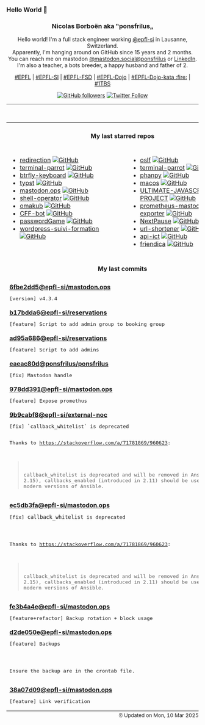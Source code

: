 ### Hello World 👋

<p align="center">
  <!-- use https://avatars.githubusercontent.com/u/176002?v=4 for your default github picture 
  <img src="https://raw.githubusercontent.com/ponsfrilus/ponsfrilus/master/img/ponsfrilus.png" title="Nicolas Borboën aka ‟ponsfrilus„" alt="Nicolas Borboën aka ‟ponsfrilus„" /> -->
  <h3 align="center">
    Nicolas Borboën aka ‟ponsfrilus„
  </h3>
  <p align="center">
    Hello world! I'm a full stack engineer working <a href="https://github.com/epfl-si">@epfl-si</a> in Lausanne, Switzerland.
    <br />Apparently, I'm hanging around on GitHub since 15 years and 2 months.
    <br />You can reach me on mastodon <a href="https://mastodon.social/@ponsfrilus" rel="me">@mastodon.social@ponsfrilus</a> or <a href="http://linkedin.com/in/nicolasborboen">LinkedIn</a>.
    <br />I'm also a teacher, a bots breeder, a happy husband and father of 2.
  </p>
  <p align="center">
    <a href="https://www.epfl.ch">#EPFL</a> | 
    <a href="https://github.com/epfl-si/">#EPFL-SI</a> | 
    <a href="https://github.com/epfl-fsd">#EPFL-FSD</a> | 
    <a href="https://github.com/topics/epfl-dojo">#EPFL-Dojo</a> | 
    <a href="https://github.com/topics/epfl-dojo-kata">#EPFL-Dojo-kata :fire:</a> | 
    <a href="https://en.wikipedia.org/wiki/Indentation_style#Variant:_1TBS_(OTBS)">#1TBS</a>
  </p>
  <p align="center">
    <a href="https://github.com/ponsfrilus"><img alt="GitHub followers" src="https://img.shields.io/github/followers/ponsfrilus?label=Follow%20me%20on%20github&style=social"></a>
    <a href="https://twitter.com/ponsfrilus"><img alt="Twitter Follow" src="https://img.shields.io/twitter/follow/ponsfrilus?label=follow%20me%20on%20twitter&style=social"></a>
  </p>
  </p><hr><table align="center">
<tr>
<td colspan="2" align="center"><h4>My last starred repos</h4></td>
</tr>
<tr>
<td valign="top">
<ul>
<li>
<a href="https://github.com/johngodley/redirection" title="Manage all your WordPress 301 redirects and monitor 404 errors" target="_blank">redirection</a>&nbsp;<a href="https://github.com/johngodley/redirection" title="Manage all your WordPress 301 redirects and monitor 404 errors" target="_blank"><img src="https://img.shields.io/github/stars/johngodley/redirection?style=social" alt="GitHub"></a>
</li>
<li>
<a href="https://github.com/jmhobbs/terminal-parrot" title="null" target="_blank">terminal-parrot</a>&nbsp;<a href="https://github.com/jmhobbs/terminal-parrot" title="null" target="_blank"><img src="https://img.shields.io/github/stars/jmhobbs/terminal-parrot?style=social" alt="GitHub"></a>
</li>
<li>
<a href="https://github.com/SolidHal/btrfly-keyboard" title="small dactyl with the halves squished together" target="_blank">btrfly-keyboard</a>&nbsp;<a href="https://github.com/SolidHal/btrfly-keyboard" title="small dactyl with the halves squished together" target="_blank"><img src="https://img.shields.io/github/stars/SolidHal/btrfly-keyboard?style=social" alt="GitHub"></a>
</li>
<li>
<a href="https://github.com/typst/typst" title="A new markup-based typesetting system that is powerful and easy to learn." target="_blank">typst</a>&nbsp;<a href="https://github.com/typst/typst" title="A new markup-based typesetting system that is powerful and easy to learn." target="_blank"><img src="https://img.shields.io/github/stars/typst/typst?style=social" alt="GitHub"></a>
</li>
<li>
<a href="https://github.com/epfl-si/mastodon.ops" title="Mastodon server of EPFL" target="_blank">mastodon.ops</a>&nbsp;<a href="https://github.com/epfl-si/mastodon.ops" title="Mastodon server of EPFL" target="_blank"><img src="https://img.shields.io/github/stars/epfl-si/mastodon.ops?style=social" alt="GitHub"></a>
</li>
<li>
<a href="https://github.com/flant/shell-operator" title="Shell-operator is a tool for running event-driven scripts in a Kubernetes cluster" target="_blank">shell-operator</a>&nbsp;<a href="https://github.com/flant/shell-operator" title="Shell-operator is a tool for running event-driven scripts in a Kubernetes cluster" target="_blank"><img src="https://img.shields.io/github/stars/flant/shell-operator?style=social" alt="GitHub"></a>
</li>
<li>
<a href="https://github.com/basecamp/omakub" title="Opinionated Ubuntu Setup" target="_blank">omakub</a>&nbsp;<a href="https://github.com/basecamp/omakub" title="Opinionated Ubuntu Setup" target="_blank"><img src="https://img.shields.io/github/stars/basecamp/omakub?style=social" alt="GitHub"></a>
</li>
<li>
<a href="https://github.com/dwesh163/CFF-bot" title="This is a Telegram bot for CFF train" target="_blank">CFF-bot</a>&nbsp;<a href="https://github.com/dwesh163/CFF-bot" title="This is a Telegram bot for CFF train" target="_blank"><img src="https://img.shields.io/github/stars/dwesh163/CFF-bot?style=social" alt="GitHub"></a>
</li>
<li>
<a href="https://github.com/dwesh163/passwordGame" title="null" target="_blank">passwordGame</a>&nbsp;<a href="https://github.com/dwesh163/passwordGame" title="null" target="_blank"><img src="https://img.shields.io/github/stars/dwesh163/passwordGame?style=social" alt="GitHub"></a>
</li>
<li>
<a href="https://github.com/FlizzerMDX/wordpress-suivi-formation" title="null" target="_blank">wordpress-suivi-formation</a>&nbsp;<a href="https://github.com/FlizzerMDX/wordpress-suivi-formation" title="null" target="_blank"><img src="https://img.shields.io/github/stars/FlizzerMDX/wordpress-suivi-formation?style=social" alt="GitHub"></a>
</li>
</ul>
<img width="450" height="1" /></td>
<td valign="top">
<ul>
<li>
<a href="https://github.com/epfl-fsd/oslf" title="null" target="_blank">oslf</a>&nbsp;<a href="https://github.com/epfl-fsd/oslf" title="null" target="_blank"><img src="https://img.shields.io/github/stars/epfl-fsd/oslf?style=social" alt="GitHub"></a>
</li>
<li>
<a href="https://github.com/kz6fittycent/terminal-parrot" title="null" target="_blank">terminal-parrot</a>&nbsp;<a href="https://github.com/kz6fittycent/terminal-parrot" title="null" target="_blank"><img src="https://img.shields.io/github/stars/kz6fittycent/terminal-parrot?style=social" alt="GitHub"></a>
</li>
<li>
<a href="https://github.com/cheeaun/phanpy" title="A minimalistic opinionated Mastodon web client" target="_blank">phanpy</a>&nbsp;<a href="https://github.com/cheeaun/phanpy" title="A minimalistic opinionated Mastodon web client" target="_blank"><img src="https://img.shields.io/github/stars/cheeaun/phanpy?style=social" alt="GitHub"></a>
</li>
<li>
<a href="https://github.com/dockur/macos" title="OSX (macOS) inside a Docker container." target="_blank">macos</a>&nbsp;<a href="https://github.com/dockur/macos" title="OSX (macOS) inside a Docker container." target="_blank"><img src="https://img.shields.io/github/stars/dockur/macos?style=social" alt="GitHub"></a>
</li>
<li>
<a href="https://github.com/deepakkumar55/ULTIMATE-JAVASCRIPT-PROJECT" title="A comprehensive list of 500 JavaScript project ideas for developers of all skill levels. Open-source and community-driven." target="_blank">ULTIMATE-JAVASCRIPT-PROJECT</a>&nbsp;<a href="https://github.com/deepakkumar55/ULTIMATE-JAVASCRIPT-PROJECT" title="A comprehensive list of 500 JavaScript project ideas for developers of all skill levels. Open-source and community-driven." target="_blank"><img src="https://img.shields.io/github/stars/deepakkumar55/ULTIMATE-JAVASCRIPT-PROJECT?style=social" alt="GitHub"></a>
</li>
<li>
<a href="https://github.com/systemli/prometheus-mastodon-exporter" title="Prometheus Exporter for Mastodon" target="_blank">prometheus-mastodon-exporter</a>&nbsp;<a href="https://github.com/systemli/prometheus-mastodon-exporter" title="Prometheus Exporter for Mastodon" target="_blank"><img src="https://img.shields.io/github/stars/systemli/prometheus-mastodon-exporter?style=social" alt="GitHub"></a>
</li>
<li>
<a href="https://github.com/dwesh163/NextPause" title="null" target="_blank">NextPause</a>&nbsp;<a href="https://github.com/dwesh163/NextPause" title="null" target="_blank"><img src="https://img.shields.io/github/stars/dwesh163/NextPause?style=social" alt="GitHub"></a>
</li>
<li>
<a href="https://github.com/kooked-ch/url-shortener" title="null" target="_blank">url-shortener</a>&nbsp;<a href="https://github.com/kooked-ch/url-shortener" title="null" target="_blank"><img src="https://img.shields.io/github/stars/kooked-ch/url-shortener?style=social" alt="GitHub"></a>
</li>
<li>
<a href="https://github.com/dwesh163/api-ict" title="This API allows you to list all ICT modules" target="_blank">api-ict</a>&nbsp;<a href="https://github.com/dwesh163/api-ict" title="This API allows you to list all ICT modules" target="_blank"><img src="https://img.shields.io/github/stars/dwesh163/api-ict?style=social" alt="GitHub"></a>
</li>
<li>
<a href="https://github.com/friendica/friendica" title="Friendica Communications Platform" target="_blank">friendica</a>&nbsp;<a href="https://github.com/friendica/friendica" title="Friendica Communications Platform" target="_blank"><img src="https://img.shields.io/github/stars/friendica/friendica?style=social" alt="GitHub"></a>
</li>
</ul>
<img width="450" height="1" /></td>
</tr>
<tr>
<td colspan="2" align="center"><h4>My last commits</h4></td>
</tr>
<tr>
        <td colspan="2">
          <div><strong><a href="https://api.github.com/repos/epfl-si/mastodon.ops/commits/6fbe2dd5b96791a63b7d331cc99e747c79790d81" title="2025-03-09T01:51:04.000+01:00" target="_blank">6fbe2dd5</a><a href="https://github.com/epfl-si">@epfl-si</a><a href="https://github.com/epfl-si/mastodon.ops" title="Mastodon server of EPFL">/mastodon.ops</a></strong></div>
          <pre>[version] v4.3.4</pre>
        </td>
        </tr><tr>
        <td colspan="2">
          <div><strong><a href="https://api.github.com/repos/epfl-si/reservations/commits/b17bdda65c36567fbd3bcb0259a6261632e4ab7d" title="2025-03-07T16:59:32.000+01:00" target="_blank">b17bdda6</a><a href="https://github.com/epfl-si">@epfl-si</a><a href="https://github.com/epfl-si/reservations" title="Source code for the reservations.epfl.ch Web app">/reservations</a></strong></div>
          <pre>[feature] Script to add admin group to booking group</pre>
        </td>
        </tr><tr>
        <td colspan="2">
          <div><strong><a href="https://api.github.com/repos/epfl-si/reservations/commits/ad95a686b9e1cbb3c0355ff12db0f0424c990321" title="2025-03-07T16:10:11.000+01:00" target="_blank">ad95a686</a><a href="https://github.com/epfl-si">@epfl-si</a><a href="https://github.com/epfl-si/reservations" title="Source code for the reservations.epfl.ch Web app">/reservations</a></strong></div>
          <pre>[feature] Script to add admins</pre>
        </td>
        </tr><tr>
        <td colspan="2">
          <div><strong><a href="https://api.github.com/repos/ponsfrilus/ponsfrilus/commits/eaeac80d498b059ce830607cc11735f01308cf59" title="2025-02-22T07:13:55.000+01:00" target="_blank">eaeac80d</a><a href="https://github.com/ponsfrilus">@ponsfrilus</a><a href="https://github.com/ponsfrilus/ponsfrilus" title="My profile's README generator">/ponsfrilus</a></strong></div>
          <pre>[fix] Mastodon handle</pre>
        </td>
        </tr><tr>
        <td colspan="2">
          <div><strong><a href="https://api.github.com/repos/epfl-si/mastodon.ops/commits/978dd391a05e1b72b569e0bf44c7f07977405930" title="2025-02-21T20:02:32.000+01:00" target="_blank">978dd391</a><a href="https://github.com/epfl-si">@epfl-si</a><a href="https://github.com/epfl-si/mastodon.ops" title="Mastodon server of EPFL">/mastodon.ops</a></strong></div>
          <pre>[feature] Expose promethus</pre>
        </td>
        </tr><tr>
        <td colspan="2">
          <div><strong><a href="https://api.github.com/repos/epfl-si/external-noc/commits/9b9cabf876f349f2962d81f492e51ec949a20b39" title="2025-02-17T10:34:49.000+01:00" target="_blank">9b9cabf8</a><a href="https://github.com/epfl-si">@epfl-si</a><a href="https://github.com/epfl-si/external-noc" title="External Network Operations Center for EPFL SI ISAS-FSD">/external-noc</a></strong></div>
          <pre>[fix] `callback_whitelist` is deprecated

Thanks to https://stackoverflow.com/a/71781869/960623:
> callback_whitelist is deprecated and will be removed in Ansible 2.15),
> callbacks_enabled (introduced in 2.11) should be used instead in
> modern versions of Ansible.</pre>
        </td>
        </tr><tr>
        <td colspan="2">
          <div><strong><a href="https://api.github.com/repos/epfl-si/mastodon.ops/commits/ec5db3faa6c9bbe4cf3fe74c82399981dfaaa888" title="2025-02-17T10:34:16.000+01:00" target="_blank">ec5db3fa</a><a href="https://github.com/epfl-si">@epfl-si</a><a href="https://github.com/epfl-si/mastodon.ops" title="Mastodon server of EPFL">/mastodon.ops</a></strong></div>
          <pre>[fix] `callback_whitelist` is deprecated

Thanks to https://stackoverflow.com/a/71781869/960623:
> callback_whitelist is deprecated and will be removed in Ansible 2.15),
> callbacks_enabled (introduced in 2.11) should be used instead in
> modern versions of Ansible.</pre>
        </td>
        </tr><tr>
        <td colspan="2">
          <div><strong><a href="https://api.github.com/repos/epfl-si/mastodon.ops/commits/fe3b4a4e3754457df99b496b66f345f4b1a7bd97" title="2025-02-16T11:40:32.000+01:00" target="_blank">fe3b4a4e</a><a href="https://github.com/epfl-si">@epfl-si</a><a href="https://github.com/epfl-si/mastodon.ops" title="Mastodon server of EPFL">/mastodon.ops</a></strong></div>
          <pre>[feature+refactor] Backup rotation + block usage</pre>
        </td>
        </tr><tr>
        <td colspan="2">
          <div><strong><a href="https://api.github.com/repos/epfl-si/mastodon.ops/commits/d2de050e6886c314ef228c9adde72ea4695ae79c" title="2025-02-16T10:52:40.000+01:00" target="_blank">d2de050e</a><a href="https://github.com/epfl-si">@epfl-si</a><a href="https://github.com/epfl-si/mastodon.ops" title="Mastodon server of EPFL">/mastodon.ops</a></strong></div>
          <pre>[feature] Backups

Ensure the backup are in the crontab file.</pre>
        </td>
        </tr><tr>
        <td colspan="2">
          <div><strong><a href="https://api.github.com/repos/epfl-si/mastodon.ops/commits/38a07d097fec175fb028c45e513f5affb7a5e552" title="2025-02-15T19:31:50.000+01:00" target="_blank">38a07d09</a><a href="https://github.com/epfl-si">@epfl-si</a><a href="https://github.com/epfl-si/mastodon.ops" title="Mastodon server of EPFL">/mastodon.ops</a></strong></div>
          <pre>[feature] Link verification</pre>
        </td>
        </tr><tfoot>
<tr>
<td colspan="2" align="right">
<img width="900" height="1" />
<small>⏰ Updated on Mon, 10 Mar 2025 13:46:46 GMT</small>
</td>
</tr>
</tfoot>
<br />
</table>

